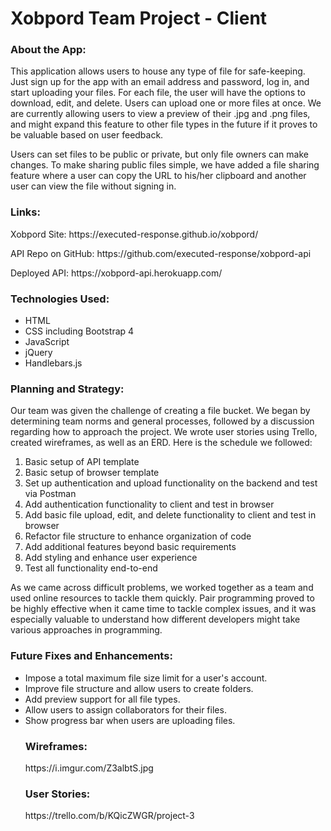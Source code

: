 <h1>Xobpord Team Project - Client</h1>

<h3>About the App:</h3>
<p>This application allows users to house any type of file for safe-keeping. Just sign up for the app with an email address and password, log in, and start uploading your files. For each file, the user will have the options to download, edit, and delete. Users can upload one or more files at once. We are currently allowing users to view a preview of their .jpg and .png files, and might expand this feature to other file types in the future if it proves to be valuable based on user feedback.</p>
<p>Users can set files to be public or private, but only file owners can make changes. To make sharing public files simple, we have added a file sharing feature where a user can copy the URL to his/her clipboard and another user can view the file without signing in.</p>

<h3>Links:</h3>
<p>Xobpord Site: https://executed-response.github.io/xobpord/</p>
<p>API Repo on GitHub: https://github.com/executed-response/xobpord-api</p>
<p>Deployed API: https://xobpord-api.herokuapp.com/</p>

<h3>Technologies Used:</h3>
<ul>
<li>HTML</li>
<li>CSS including Bootstrap 4</li>
<li>JavaScript</li>
<li>jQuery</li>
<li>Handlebars.js</li>
</ul>

<h3>Planning and Strategy:</h3>
<p>Our team was given the challenge of creating a file bucket. We began by determining team norms and general processes, followed by a discussion regarding how to approach the project. We wrote user stories using Trello, created wireframes, as well as an ERD. Here is the schedule we followed:</p>
<ol>
<li>Basic setup of API template</li>
<li>Basic setup of browser template</li>
<li>Set up authentication and upload functionality on the backend and test via Postman</li>
<li>Add authentication functionality to client and test in browser</li>
<li>Add basic file upload, edit, and delete functionality to client and test in browser</li>
<li>Refactor file structure to enhance organization of code</li>
<li>Add additional features beyond basic requirements</li>
<li>Add styling and enhance user experience</li>
<li>Test all functionality end-to-end</li>
</ol>
<p>As we came across difficult problems, we worked together as a team and used online resources to tackle them quickly. Pair programming proved to be highly effective when it came time to tackle complex issues, and it was especially valuable to understand how different developers might take various approaches in programming.</p>

<h3>Future Fixes and Enhancements:</h3>
<ul>
<li>Impose a total maximum file size limit for a user's account.</li>
<li>Improve file structure and allow users to create folders.</li>
<li>Add preview support for all file types.</li>
<li>Allow users to assign collaborators for their files.</li>
<li>Show progress bar when users are uploading files.</li>
</li>

<h3>Wireframes:</h3>
<p>https://i.imgur.com/Z3albtS.jpg</p>

<h3>User Stories:</h3>
<p>https://trello.com/b/KQicZWGR/project-3</p>
